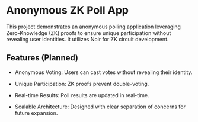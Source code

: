 # Anonymous ZK Poll App

This project demonstrates an anonymous polling application leveraging Zero-Knowledge (ZK) proofs to ensure unique participation without revealing user identities. It utilizes Noir for ZK circuit development.

## Features (Planned)

- Anonymous Voting: Users can cast votes without revealing their identity.

- Unique Participation: ZK proofs prevent double-voting.

- Real-time Results: Poll results are updated in real-time.

- Scalable Architecture: Designed with clear separation of concerns for future expansion.
